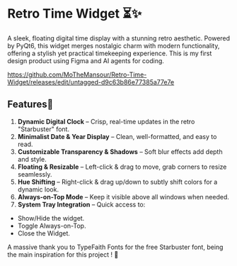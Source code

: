 # Retro Time Widget ⏳✨

A sleek, floating digital time display with a stunning retro aesthetic. Powered by PyQt6, this widget merges nostalgic charm with modern functionality, offering a stylish yet practical timekeeping experience.
This is my first design product using Figma and AI agents for coding.

https://github.com/MoTheMansour/Retro-Time-Widget/releases/edit/untagged-d9c63b86e77385a77e7e

## Features🌟 
1. **Dynamic Digital Clock** – Crisp, real-time updates in the retro "Starbuster" font.
2. **Minimalist Date & Year Display** – Clean, well-formatted, and easy to read.
3. **Customizable Transparency & Shadows** – Soft blur effects add depth and style.
4. **Floating & Resizable** – Left-click & drag to move, grab corners to resize seamlessly.
5. **Hue Shifting** – Right-click & drag up/down to subtly shift colors for a dynamic look.
6. **Always-on-Top Mode** – Keep it visible above all windows when needed.
7. **System Tray Integration** – Quick access to:
  - Show/Hide the widget.
  - Toggle Always-on-Top.
  - Close the Widget.

A massive thank you to TypeFaith Fonts for the free Starbuster font, being the main inspiration for this project ! 🚀
